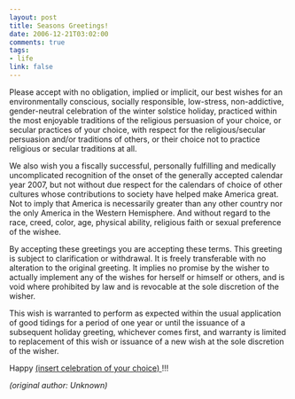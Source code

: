 ```yaml
--- 
layout: post
title: Seasons Greetings!
date: 2006-12-21T03:02:00
comments: true
tags:
- life
link: false
---
```

Please accept with no obligation, implied or implicit, our best wishes for an environmentally conscious, socially responsible, low-stress, non-addictive, gender-neutral celebration of the winter solstice holiday, practiced within the most enjoyable traditions of the religious persuasion of your choice, or secular practices of your choice, with respect for the religious/secular persuasion and/or traditions of others, or their choice not to practice religious or secular traditions at all.

We also wish you a fiscally successful, personally fulfilling and medically uncomplicated recognition of the onset of the generally accepted calendar year 2007, but not without due respect for the calendars of choice of other cultures whose contributions to society have helped make America great. Not to imply that America is necessarily greater than any other country nor the only America in the Western Hemisphere. And without regard to the race, creed, color, age, physical ability, religious faith or sexual preference of the wishee.

By accepting these greetings you are accepting these terms. This greeting is subject to clarification or withdrawal. It is freely transferable with no alteration to the original greeting. It implies no promise by the wisher to actually implement any of the wishes for herself or himself or others, and is void where prohibited by law and is revocable at the sole discretion of the wisher.

This wish is warranted to perform as expected within the usual application of good tidings for a period of one year or until the issuance of a subsequent holiday greeting, whichever comes first, and warranty is limited to replacement of this wish or issuance of a new wish at the sole discretion of the wisher.

Happy <u>   (insert celebration of your choice)   </u>!!!

<cite>(original author: Unknown)</cite>
